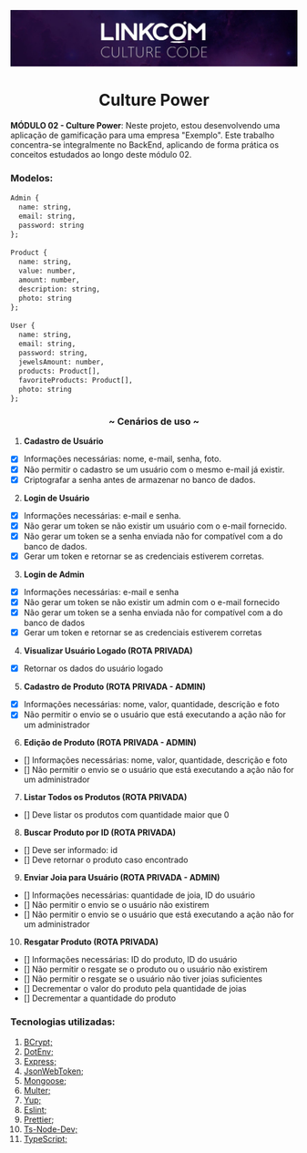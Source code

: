 ![Logo](./img/readme_img.jpeg)

<h1 align="center">Culture Power</h1>

**MÓDULO 02 - Culture Power**: Neste projeto, estou desenvolvendo uma aplicação de gamificação para uma empresa "Exemplo". Este trabalho concentra-se integralmente no BackEnd, aplicando de forma prática os conceitos estudados ao longo deste módulo 02.

<h3>Modelos:</h3>

```plaintext
Admin {
  name: string,
  email: string,
  password: string
};

Product {
  name: string,
  value: number,
  amount: number,
  description: string,
  photo: string
};

User {
  name: string,
  email: string,
  password: string,
  jewelsAmount: number,
  products: Product[],
  favoriteProducts: Product[],
  photo: string
};
```

<h3 align="center">~ Cenários de uso ~</h3>

1. **Cadastro de Usuário**

- [x] Informações necessárias: nome, e-mail, senha, foto.
- [x] Não permitir o cadastro se um usuário com o mesmo e-mail já existir.
- [x] Criptografar a senha antes de armazenar no banco de dados.

2. **Login de Usuário**

- [x] Informações necessárias: e-mail e senha.
- [x] Não gerar um token se não existir um usuário com o e-mail fornecido.
- [x] Não gerar um token se a senha enviada não for compatível com a do banco de dados.
- [x] Gerar um token e retornar se as credenciais estiverem corretas.

3. **Login de Admin**

- [x] Informações necessárias: e-mail e senha
- [x] Não gerar um token se não existir um admin com o e-mail fornecido
- [x] Não gerar um token se a senha enviada não for compatível com a do banco de dados
- [x] Gerar um token e retornar se as credenciais estiverem corretas

4. **Visualizar Usuário Logado (ROTA PRIVADA)**

- [x] Retornar os dados do usuário logado

5. **Cadastro de Produto (ROTA PRIVADA - ADMIN)**

- [x] Informações necessárias: nome, valor, quantidade, descrição e foto
- [x] Não permitir o envio se o usuário que está executando a ação não for um administrador

6. **Edição de Produto (ROTA PRIVADA - ADMIN)**

- [] Informações necessárias: nome, valor, quantidade, descrição e foto
- [] Não permitir o envio se o usuário que está executando a ação não for um administrador

7. **Listar Todos os Produtos (ROTA PRIVADA)**

- [] Deve listar os produtos com quantidade maior que 0

8. **Buscar Produto por ID (ROTA PRIVADA)**

- [] Deve ser informado: id
- [] Deve retornar o produto caso encontrado

9. **Enviar Joia para Usuário (ROTA PRIVADA - ADMIN)**

- [] Informações necessárias: quantidade de joia, ID do usuário
- [] Não permitir o envio se o usuário não existirem
- [] Não permitir o envio se o usuário que está executando a ação não for um administrador

10. **Resgatar Produto (ROTA PRIVADA)**

- [] Informações necessárias: ID do produto, ID do usuário
- [] Não permitir o resgate se o produto ou o usuário não existirem
- [] Não permitir o resgate se o usuário não tiver joias suficientes
- [] Decrementar o valor do produto pela quantidade de joias
- [] Decrementar a quantidade do produto

<h3>Tecnologias utilizadas:</h3>

1.  [BCrypt;](https://www.npmjs.com/package/bcrypt)
2.  [DotEnv;](https://www.npmjs.com/package/dotenv)
3.  [Express;](https://expressjs.com/pt-br/)
4.  [JsonWebToken;](https://jwt.io/)
5.  [Mongoose;](https://mongoosejs.com/)
6.  [Multer;](https://www.npmjs.com/package/multer)
7.  [Yup;](https://www.npmjs.com/package/yup)
8.  [Eslint;](https://eslint.org/docs/latest/use/getting-started)
9.  [Prettier;](https://prettier.io/docs/en/)
10. [Ts-Node-Dev;](https://www.npmjs.com/package/ts-node-dev)
11. [TypeScript;](https://www.typescriptlang.org/pt/docs/)
